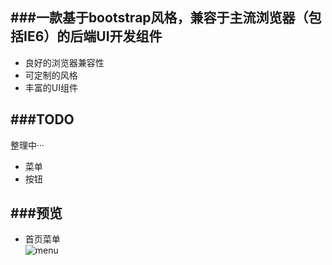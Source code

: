 ###一款基于bootstrap风格，兼容于主流浏览器（包括IE6）的后端UI开发组件
------------
*  良好的浏览器兼容性
*  可定制的风格
*  丰富的UI组件

###TODO
----------
整理中···  

* 菜单
* 按钮  

###预览
---
* 首页菜单  
![menu](http://sandbox.runjs.cn/uploads/rs/5/hirycjiy/privew.png)